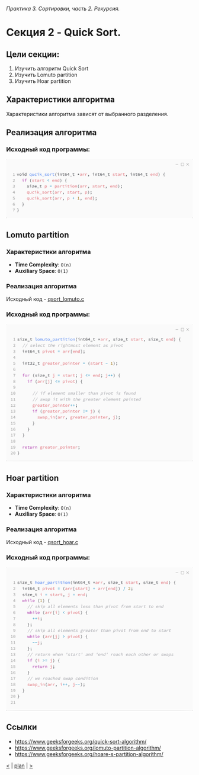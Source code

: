 _Практика 3. Сортировки, часть 2. Рекурсия._

# Cекция 2 - Quick Sort.

## Цели секции:

1. Изучить алгоритм Quick Sort
2. Изучить Lomuto partition
2. Изучить Hoar partition

## Характеристики алгоритма

Характеристики алгоритма зависят от выбранного разделения.

## Реализация алгоритма
### Исходный код программы:

![](images/qsort_generic_code.png)

## Lomuto partition

### Характеристики алгоритма
* **Time Complexity**: `O(n)`
* **Auxiliary Space**: `O(1)`

### Реализация алгоритма

Исходный код - [qsort_lomuto.c](../src/qsort_lomuto.c)

### Исходный код программы:
![](images/qsort_lomuto_code.png)

## Hoar partition

### Характеристики алгоритма
* **Time Complexity**: `O(n)`
* **Auxiliary Space**: `O(1)`

### Реализация алгоритма

Исходный код - [qsort_hoar.c](../src/qsort_hoar.c)

### Исходный код программы:
![](images/qsort_hoar_code.png)

## Ссылки

* https://www.geeksforgeeks.org/quick-sort-algorithm/
* https://www.geeksforgeeks.org/lomuto-partition-algorithm/
* https://www.geeksforgeeks.org/hoare-s-partition-algorithm/

[<](1.md) | [plan](../practice.md) | [>](3.md)
